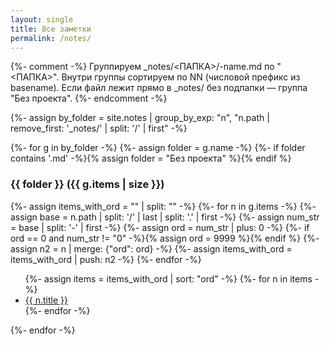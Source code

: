 ```yaml
---
layout: single
title: Все заметки
permalink: /notes/
---
```


{%- comment -%}
Группируем _notes/<ПАПКА>/<NN>-name.md по "<ПАПКА>".
Внутри группы сортируем по NN (числовой префикс из basename).
Если файл лежит прямо в _notes/ без подпапки — группа "Без проекта".
{%- endcomment -%}

{%- assign by_folder = site.notes
  | group_by_exp: "n", "n.path | remove_first: '_notes/' | split: '/' | first" -%}

{%- for g in by_folder -%}
  {%- assign folder = g.name -%}
  {%- if folder contains '.md' -%}{% assign folder = "Без проекта" %}{% endif %}

### {{ folder }} ({{ g.items | size }})

{%- assign items_with_ord = "" | split: "" -%}
{%- for n in g.items -%}
  {%- assign base = n.path | split: '/' | last | split: '.' | first -%}
  {%- assign num_str = base | split: '-' | first -%}
  {%- assign ord = num_str | plus: 0 -%}
  {%- if ord == 0 and num_str != "0" -%}{% assign ord = 9999 %}{% endif %}
  {%- assign n2 = n | merge: {"ord": ord} -%}
  {%- assign items_with_ord = items_with_ord | push: n2 -%}
{%- endfor -%}

<ul>
{%- assign items = items_with_ord | sort: "ord" -%}
{%- for n in items -%}
  <li><a href="{{ n.url | relative_url }}">{{ n.title }}</a></li>
{%- endfor -%}
</ul>

{%- endfor -%}
